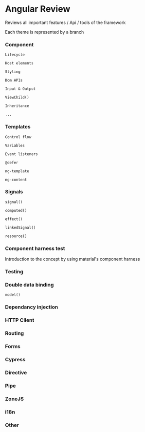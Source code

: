 # Angular Review

Reviews all important features / Api / tools of the framework

Each theme is represented by a branch

### Component

```
Lifecycle

Host elements

Styling

Dom APIs

Input & Output

ViewChild()

Inheritance

...
```

### Templates
```
Control flow

Variables

Event listeners

@defer

ng-template

ng-content
```
### Signals

```
signal()

computed()

effect()

linkedSignal()

resource()
```

### Component harness test

Introduction to the concept by using material's component harness

### Testing

### Double data binding

```
model()
```

### Dependancy injection

### HTTP Client

### Routing

### Forms

### Cypress

### Directive

### Pipe

### ZoneJS

### i18n

### Other
